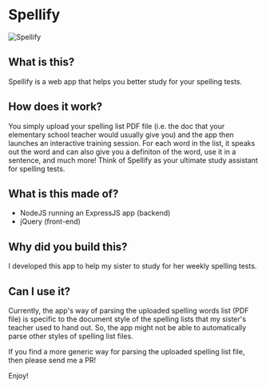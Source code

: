 # Spellify

![Spellify](https://media.giphy.com/media/l4EoX4GMOSkFJDs8E/giphy.gif)

## What is this?
Spellify is a web app that helps you better study for your spelling tests.

## How does it work?
You simply upload your spelling list PDF file (i.e. the doc that your elementary school teacher would usually give you) and the app then launches an interactive training session.
For each word in the list, it speaks out the word and can also give you a definiton of the word, use it in a sentence, and much more!
Think of Spellify as your ultimate study assistant for spelling tests.

## What is this made of?
- NodeJS running an ExpressJS app (backend)
- jQuery (front-end)

## Why did you build this?
I developed this app to help my sister to study for her weekly spelling tests.

## Can I use it?
Currently, the app's way of parsing the uploaded spelling words list (PDF file) is specific to the document style of the spelling lists that my sister's teacher used to hand out.
So, the app might not be able to automatically parse other styles of spelling list files.

If you find a more generic way for parsing the uploaded spelling list file, then please send me a PR!

Enjoy!
